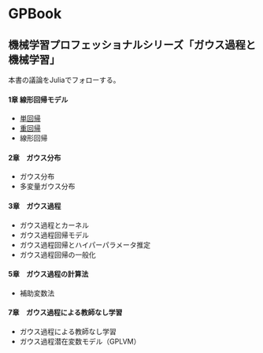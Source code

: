 # GPBook

## 機械学習プロフェッショナルシリーズ「ガウス過程と機械学習」

本書の議論をJuliaでフォローする。

#### 1章 線形回帰モデル
 - [単回帰](https://github.com/akiabe/GPBook/blob/main/pdf/linear.pdf)
 - [重回帰](https://github.com/akiabe/GPBook/blob/main/pdf/multiple.pdf)
 - 線形回帰
 
#### 2章　ガウス分布
 - ガウス分布
 - 多変量ガウス分布

#### 3章　ガウス過程
 - ガウス過程とカーネル
 - ガウス過程回帰モデル
 - ガウス過程回帰とハイパーパラメータ推定
 - ガウス過程回帰の一般化
 
#### 5章　ガウス過程の計算法
 - 補助変数法

#### 7章　ガウス過程による教師なし学習
 - ガウス過程による教師なし学習
 - ガウス過程潜在変数モデル（GPLVM）
